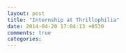 ```yaml
---
layout: post
title: "Internship at Thrillophilia"
date: 2014-04-20 17:04:13 +0530
comments: true
categories: 
---
```

